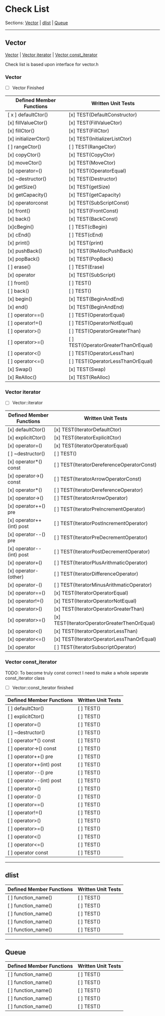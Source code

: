 # Check List    

Sections: [Vector](#vector) | [dlist](#dlist) | [Queue](#queue)

----

## Vector
[Vector<T>](https://github.com/PIesPnuema/stl_implemetation_practice/blob/main/TODO/check_list.md#vector-1) | [Vector<T> iterator](https://github.com/PIesPnuema/stl_implemetation_practice/blob/main/TODO/check_list.md#vector-iterator) | [Vector<T> const_iterator](https://github.com/PIesPnuema/stl_implemetation_practice/blob/main/TODO/check_list.md#vector-const_iterator)

Check list is based upon interface for vector.h
  
### Vector<T>
  
- [ ] Vector<T> Finished
  
| Defined Member Functions | Written Unit Tests |
| --- | --- |
| [ x ] defaultCtor() | [x] TEST(DefaultConstructor) |
| [x] fillValueCtor() | [x] TEST(FillValueCtor) |
| [x] fillCtor() | [x] TEST(FillCtor) |
| [x] initializerCtor() | [x] TEST(InitializerListCtor) |
| [ ] rangeCtor() | [ ] TEST(RangeCtor) |
| [x] copyCtor() | [x] TEST(CopyCtor) |
| [x] moveCtor() | [x] TEST(MoveCtor) |
| [x] operator=() | [x] TEST(OperatorEqual) |
| [x] ~destructor() | [x] TEST(Destructor) |
| [x] getSize() | [x] TEST(getSize) |
| [x] getCapacity() | [x] TEST(getCapacity) |
| [x] operator[]()const | [x] TEST(SubScriptConst) |
| [x] front() | [x] TEST(FrontConst) |
| [x] back() | [x] TEST(BackConst) |
| [x]cBegin() | [ ] TEST(cBegin) |
| [x] cEnd() | [ ] TEST(cEnd) |
| [x] print() | [x] TEST(print) |
| [x] pushBack() | [x] TEST(ReAllocPushBack) |
| [x] popBack() | [x] TEST(PopBack) |
| [ ] erase() | [ ] TEST(Erase) |
| [x] operator[]() | [x] TEST(SubScript) |
| [ ] front() | [ ] TEST() |
| [ ] back() | [ ] TEST() |
| [x] begin() | [x] TEST(BeginAndEnd) |
| [x] end() | [x] TEST(BeginAndEnd) |
| [ ] operator==() | [ ] TEST(OperatorEqual) |
| [ ] operator!=() | [ ] TEST(OperatorNotEqual) |
| [ ] operator>() | [ ] TEST(OperatorGreaterThan) |
| [ ] operator>=() | [ ] TEST(OperatorGreaterThanOrEqual) |
| [ ] operator<() | [ ] TEST(OperatorLessThan) |
| [ ] operator<=() | [ ] TEST(OperatorLessThanOrEqual) |
| [x] Swap() | [x] TEST(Swap) |
| [x] ReAlloc() | [x] TEST(ReAlloc) |

### Vector<T> iterator
 
- [ ] Vector<T>::iterator

| Defined Member Functions | Written Unit Tests |
| --- | --- |
| [x] defaultCtor() | [x] TEST(IteratorDefaultCtor) |
| [x] explicitCtor() | [x] TEST(iteratorExplicitCtor) |
| [x] operator=() | [x] TEST(iteratorOperatorEqual) |
| [ ] ~destructor() | [ ] TEST() |
| [x] operator*() const | [ ] TEST(IteratorDereferenceOperatorConst) |
| [x] operator->() const | [ ] TEST(IteratorArrowOperatorConst) |
| [x] operator*() | [ ] TEST(IteratorDereferenceOperator) |
| [x] operator->() | [ ] TEST(IteratorArrowOperator) |
| [x] operator++() pre | [ ] TEST(IteratorPreIncrementOperator) |
| [x] operator++(int) post | [ ] TEST(IteratorPostIncrementOperator) |
| [x] operator--() pre | [ ] TEST(IteratorPreDecrementOperator) |
| [x] operator--(int) post | [ ] TEST(IteratorPostDecrementOperator) |
| [x] operator+() | [ ] TEST(IteratorPlusArithmaticOperator) |
| [x] operator-(other) | [ ] TEST(IteratorDifferenceOperator) |
| [x] operator-() | [ ] TEST(IteratorMinusArithmaticOperator) |
| [x] operator==() | [x] TEST(IteratorOperatorEqual) |
| [x] operator!=() | [x] TEST(IteratorOperatorNotEqual) |
| [x] operator>() | [x] TEST(IteratorOperatorGreaterThan) |
| [x] operator>=() | [x] TEST(IteratorOperatorGreaterThenOrEqual) |
| [x] operator<() | [x] TEST(IteratorOperatorLessThan) |
| [x] operator<=() | [x] TEST(IteratorOperatorLessThanOrEqual) |
| [x] operator[]() | [ ] TEST(IteratorSubscriptOperator) |

### Vector<T> const_iterator 
 TODO: To become truly const correct I need to make a whole seperate const_iterator class
  
- [ ] Vector<T>::const_iterator finished

| Defined Member Functions | Written Unit Tests |
| --- | --- |
| [ ] defaultCtor() | [ ] TEST() |
| [ ] explicitCtor() | [ ] TEST() |
| [ ] operator=() | [ ] TEST() |
| [ ] ~destructor() | [ ] TEST() |
| [ ] operator*() const | [ ] TEST() |
| [ ] operator->() const | [ ] TEST() |
| [ ] operator++() pre | [ ] TEST() |
| [ ] operator++(int) post | [ ] TEST() |
| [ ] operator--() pre | [ ] TEST() |
| [ ] operator--(int) post | [ ] TEST() |
| [ ] operator+() | [ ] TEST() |
| [ ] operator-() | [ ] TEST() |
| [ ] operator==() | [ ] TEST() |
| [ ] operator!=() | [ ] TEST() |
| [ ] operator>() | [ ] TEST() |
| [ ] operator>=() | [ ] TEST() |
| [ ] operator<() | [ ] TEST() |
| [ ] operator<=() | [ ] TEST() |
| [ ] operator[]() const | [ ] TEST() |

----

## dlist

| Defined Member Functions | Written Unit Tests |
| --- | --- |
| [ ] function_name() | [ ] TEST() |
| [ ] function_name() | [ ] TEST() |
| [ ] function_name() | [ ] TEST() |
| [ ] function_name() | [ ] TEST() |
| [ ] function_name() | [ ] TEST() |

----
  
## Queue

| Defined Member Functions | Written Unit Tests |
| --- | --- |
| [ ] function_name() | [ ] TEST() |
| [ ] function_name() | [ ] TEST() |
| [ ] function_name() | [ ] TEST() |
| [ ] function_name() | [ ] TEST() |
| [ ] function_name() | [ ] TEST() |

